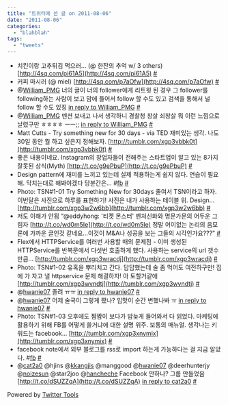 ```yaml
---
title: "트위터에 쓴 글 on 2011-08-06"
date: "2011-08-06"
categories: 
  - "blahblah"
tags: 
  - "tweets"
---
```


- 치킨이랑 고추튀김 먹으러... (@ 한잔의 추억 w/ 3 others) [http://4sq.com/pi61A5](http://4sq.com/pi61A5) [#](http://twitter.com/blurblah/statuses/97643143222140929)
- 커피 마시러 (@ miel) [http://4sq.com/p7aOfw](http://4sq.com/p7aOfw) [#](http://twitter.com/blurblah/statuses/97650210129448960)
- @[William\_PMG](http://twitter.com/William_PMG) 너의 글이 너의 follower에게 리트윗 된 경우 그 follower를 following하는 사람이 보고 맘에 들어서 follow 할 수도 있고 검색을 통해서 널 follow 할 수도 있징 [in reply to William\_PMG](http://twitter.com/William_PMG/statuses/98295946303115264) [#](http://twitter.com/blurblah/statuses/98297243475513345)
- @[William\_PMG](http://twitter.com/William_PMG) 멘션 보내고 나서 생각하니 경찰청 창살 쇠창살 뭐 이런 느낌으로 날렸구만 ㅎㅎㅎㅎ ㅡㅡ;; [in reply to William\_PMG](http://twitter.com/William_PMG/statuses/98295946303115264) [#](http://twitter.com/blurblah/statuses/98297394592088064)
- Matt Cutts - Try something new for 30 days - via TED 재미있는 생각. 나도 30일 동안 뭘 하고 싶은지 정해보자. [http://tumblr.com/xgp3vbbk0t](http://tumblr.com/xgp3vbbk0t) [#](http://twitter.com/blurblah/statuses/98698112507445248)
- 좋은 내용이네요. Instagram의 창업자들이 전해주는 스타트업이 알고 있는 8가지 잘못된 상식(Myth) [http://t.co/g9ePbuP](http://t.co/g9ePbuP) [#](http://twitter.com/blurblah/statuses/98698499889180672)
- Design pattern에 재미를 느끼고 있는데 실제 적용하는게 쉽지 않다. 연습이 필요해. 닥치는대로 해봐야겠다 당분간은... #[fb](http://search.twitter.com/search?q=%23fb) [#](http://twitter.com/blurblah/statuses/99040466972053504)
- Photo: TSN#1-01 Try Something New for 30days 줄여서 TSN이라고 하자. 이번달은 사진으로 하루를 표현하기! 사진은 내가 사용하는 테이블 위. Design... [http://tumblr.com/xgp3w2w6bb](http://tumblr.com/xgp3w2w6bb) [#](http://twitter.com/blurblah/statuses/99102367714263040)
- 저도 이해가 안됨 “@eddyhong: '티켓 몬스터' 벤처신화와 명문가문의 어두운 그림자 [http://t.co/wd0m5Ie](http://t.co/wd0m5Ie) 정말 어이없는 논리의 음모론에 가까운 글인것 같네요...이것이 M&A나 성공을 보는 그들의 시각인가요???” [#](http://twitter.com/blurblah/statuses/99307394747736066)
- Flex에서 HTTPService를 여러번 사용할 때의 문제점 - 이미 생성된 HTTPService를 반복문에서 다섯번 호출하게 했다. 사용하는 service의 url 갯수만큼... [http://tumblr.com/xgp3wracdj](http://tumblr.com/xgp3wracdj) [#](http://twitter.com/blurblah/statuses/99443913114398720)
- Photo: TSN#1-02 유혹을 뿌리치고 간다. 답답했는데 술 좀 먹어도 여전하구만! 집에 가 자고 낼 httpservice 문제 해결하자! 아 토할거같애 [http://tumblr.com/xgp3wvndtj](http://tumblr.com/xgp3wvndtj) [#](http://twitter.com/blurblah/statuses/99523570111221760)
- @[hwanie07](http://twitter.com/hwanie07) 졸려 ㅠㅠ [in reply to hwanie07](http://twitter.com/hwanie07/statuses/99526061662015488) [#](http://twitter.com/blurblah/statuses/99526756888883200)
- @[hwanie07](http://twitter.com/hwanie07) 어제 술국이 그렇게 짰나? 입맛이 순간 변했나봐 ㅠ [in reply to hwanie07](http://twitter.com/hwanie07/statuses/99507794625040385) [#](http://twitter.com/blurblah/statuses/99719272317718528)
- Photo: TSN#1-03 오후에도 짬짬이 보다가 밤늦게 들어와서 다 읽었다. 마케팅에 활용하기 위해 FB를 어떻게 쓸거냐에 대한 설명 위주. 보통의 매뉴얼. 생각나는 키워드는 facebook... [http://tumblr.com/xgp3xnymix](http://tumblr.com/xgp3xnymix) [#](http://twitter.com/blurblah/statuses/99916527641444352)
- facebook note에서 외부 블로그를 rss로 import 하는게 가능하다는 걸 지금 알았다. #[fb](http://search.twitter.com/search?q=%23fb) [#](http://twitter.com/blurblah/statuses/99925634620456960)
- @[cat2a0](http://twitter.com/cat2a0) @hjins @[kkangjis](http://twitter.com/kkangjis) @manggood @[hwanie07](http://twitter.com/hwanie07) @deerhunterjy @[noizesun](http://twitter.com/noizesun) @star2joo @[hancheche](http://twitter.com/hancheche) Facebook 안하나? 그룹 만들었음 [http://t.co/dSUZZqA](http://t.co/dSUZZqA) [in reply to cat2a0](http://twitter.com/cat2a0/statuses/98595781510053888) [#](http://twitter.com/blurblah/statuses/99933090062942208)

Powered by [Twitter Tools](http://alexking.org/projects/wordpress)
